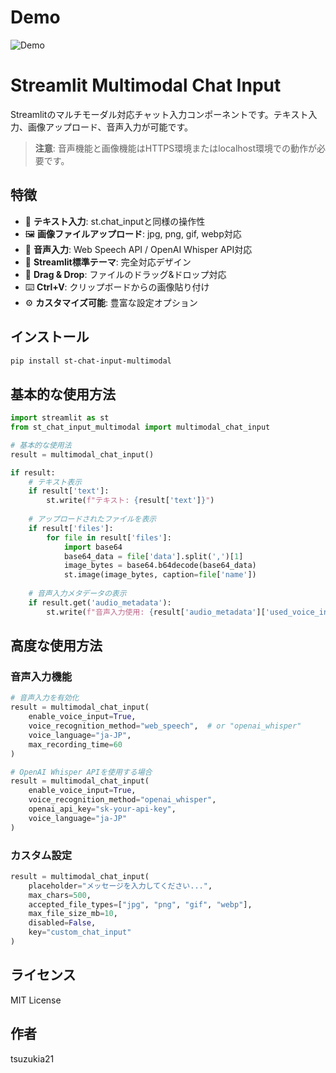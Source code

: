 # Demo

![Demo](./demo.gif)

# Streamlit Multimodal Chat Input

Streamlitのマルチモーダル対応チャット入力コンポーネントです。テキスト入力、画像アップロード、音声入力が可能です。

> **注意**: 音声機能と画像機能はHTTPS環境またはlocalhost環境での動作が必要です。

## 特徴

- 📝 **テキスト入力**: st.chat_inputと同様の操作性
- 🖼️ **画像ファイルアップロード**: jpg, png, gif, webp対応
- 🎤 **音声入力**: Web Speech API / OpenAI Whisper API対応
- 🎨 **Streamlit標準テーマ**: 完全対応デザイン
- 🔄 **Drag & Drop**: ファイルのドラッグ&ドロップ対応
- ⌨️ **Ctrl+V**: クリップボードからの画像貼り付け
- ⚙️ **カスタマイズ可能**: 豊富な設定オプション

## インストール

```bash
pip install st-chat-input-multimodal
```

## 基本的な使用方法

```python
import streamlit as st
from st_chat_input_multimodal import multimodal_chat_input

# 基本的な使用法
result = multimodal_chat_input()

if result:
    # テキスト表示
    if result['text']:
        st.write(f"テキスト: {result['text']}")
    
    # アップロードされたファイルを表示
    if result['files']:
        for file in result['files']:
            import base64
            base64_data = file['data'].split(',')[1]
            image_bytes = base64.b64decode(base64_data)
            st.image(image_bytes, caption=file['name'])
    
    # 音声入力メタデータの表示
    if result.get('audio_metadata'):
        st.write(f"音声入力使用: {result['audio_metadata']['used_voice_input']}")
```

## 高度な使用方法

### 音声入力機能

```python
# 音声入力を有効化
result = multimodal_chat_input(
    enable_voice_input=True,
    voice_recognition_method="web_speech",  # or "openai_whisper"
    voice_language="ja-JP",
    max_recording_time=60
)

# OpenAI Whisper APIを使用する場合
result = multimodal_chat_input(
    enable_voice_input=True,
    voice_recognition_method="openai_whisper",
    openai_api_key="sk-your-api-key",
    voice_language="ja-JP"
)
```

### カスタム設定

```python
result = multimodal_chat_input(
    placeholder="メッセージを入力してください...",
    max_chars=500,
    accepted_file_types=["jpg", "png", "gif", "webp"],
    max_file_size_mb=10,
    disabled=False,
    key="custom_chat_input"
)
```

## ライセンス

MIT License

## 作者

tsuzukia21